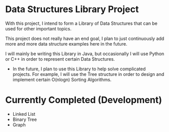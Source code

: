 # Data Structures Library Project

With this project, I intend to form a Library of Data Structures that can be used for other important topics.

This project does not really have an end goal, I plan to just continuously add more and more data structure examples here in the future. 

I will mainly be writing this Library in Java, but occasionally I will use Python or C++ in order to represent certain Data Structures.
- In the future, I plan to use this Library to help solve complicated projects. For example, I will use the Tree structure in order to design and implement certain O(nlogn) Sorting Algorithms.

# Currently Completed (Development)

- Linked List
- Binary Tree
- Graph
